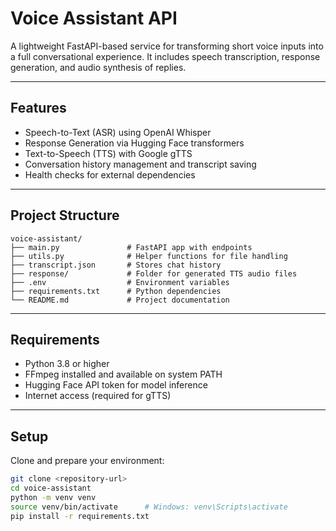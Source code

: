 # Voice Assistant API

A lightweight FastAPI-based service for transforming short voice inputs into a full conversational experience. It includes speech transcription, response generation, and audio synthesis of replies.

---

## Features

- Speech-to-Text (ASR) using OpenAI Whisper
- Response Generation via Hugging Face transformers
- Text-to-Speech (TTS) with Google gTTS
- Conversation history management and transcript saving
- Health checks for external dependencies

---

## Project Structure

```plaintext
voice-assistant/
├── main.py               # FastAPI app with endpoints
├── utils.py              # Helper functions for file handling
├── transcript.json       # Stores chat history
├── response/             # Folder for generated TTS audio files
├── .env                  # Environment variables
├── requirements.txt      # Python dependencies
└── README.md             # Project documentation
```

---

## Requirements

- Python 3.8 or higher
- FFmpeg installed and available on system PATH
- Hugging Face API token for model inference
- Internet access (required for gTTS)

---

## Setup

Clone and prepare your environment:

```bash
git clone <repository-url>
cd voice-assistant
python -m venv venv
source venv/bin/activate      # Windows: venv\Scripts\activate
pip install -r requirements.txt
